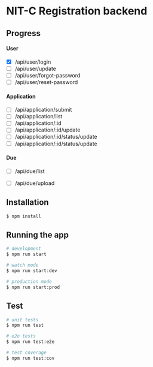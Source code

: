 # NIT-C Registration backend
## Progress
#### User
- [x] /api/user/login 
- [ ] /api/user/update
- [ ] /api/user/forgot-password
- [ ] /api/user/reset-password
#### Application
- [ ] /api/application/submit
- [ ] /api/application/list
- [ ] /api/application/:id
- [ ] /api/application/:id/update
- [ ] /api/application/:id/status/update
- [ ] /api/application/:id/status/update
#### Due
- [ ] /api/due/list
- [ ] /api/due/upload


## Installation

```bash
$ npm install
```

## Running the app

```bash
# development
$ npm run start

# watch mode
$ npm run start:dev

# production mode
$ npm run start:prod
```

## Test

```bash
# unit tests
$ npm run test

# e2e tests
$ npm run test:e2e

# test coverage
$ npm run test:cov
```

